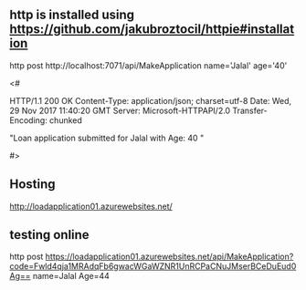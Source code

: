 ﻿
## http is installed using https://github.com/jakubroztocil/httpie#installation

http post  http://localhost:7071/api/MakeApplication name='Jalal' age='40'

<# 

HTTP/1.1 200 OK
Content-Type: application/json; charset=utf-8
Date: Wed, 29 Nov 2017 11:40:20 GMT
Server: Microsoft-HTTPAPI/2.0
Transfer-Encoding: chunked

"Loan application submitted for Jalal with Age: 40 "

#>


## Hosting 

http://loadapplication01.azurewebsites.net/


## testing online 

http post https://loadapplication01.azurewebsites.net/api/MakeApplication?code=Fwld4qja1MRAdqFb6gwacWGaWZNR1UnRCPaCNuJMserBCeDuEud0Ag== name=Jalal  Age=44


